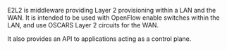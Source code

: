 E2L2 is middleware providing Layer 2 provisioning within a LAN and the WAN. It is intended to be used with OpenFlow enable switches within the LAN, and use OSCARS Layer 2 circuits for the WAN.

It also provides an API to applications acting as a control plane.
